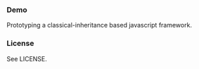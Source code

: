 ### Demo

Prototyping a classical-inheritance based javascript framework.

### License

See LICENSE.
